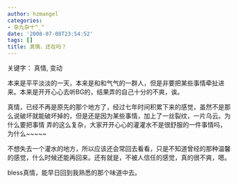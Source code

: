 ```yaml
---
author: hzmangel
categories:
- 杂九杂十^_^
date: '2008-07-08T23:54:52'
tags: []
title: 真情，还在吗？
---
```

关键字： 真情, 变动

本来是平平淡淡的一天，本来是和和气气的一群人，但是非要把某些事情牵扯进来。本来是开开心心去听BG的，结果弄的自己十分的不爽，诶。

真情，已经不再是原先的那个地方了，经过七年时间积累下来的感觉，虽然不是那么说破坏就能破坏掉的，但是还是因为某些事情，加上了一丝裂纹，一片乌云。为什么要把事情
弄的这么复杂，大家开开心心的灌灌水不是很舒服的一件事情吗，为什么~~~~~

不想失去一个灌水的地方，所以应该还会常回去看看，只是不知道曾经的那种温馨的感觉，什么时候还能再回来。还有就是，不被人信任的感觉，真的很不爽，嗯。

bless真情，能早日回到我熟悉的那个味道中去。